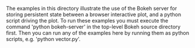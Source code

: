 
The examples in this directory illustrate the use of the Bokeh server for
storing persistent state between a browser interactive plot, and a python
script driving the plot. To run these examples you must execute the command
'python bokeh-server' in the top-level Bokeh source directory first. Then
you can run any of the examples here by running them as python scripts,
e.g. 'python vector.py'.
